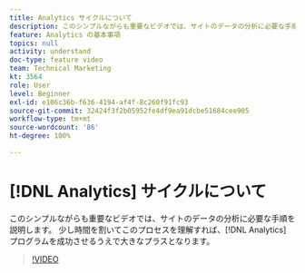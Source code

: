 ```yaml
---
title: Analytics サイクルについて
description: このシンプルながらも重要なビデオでは、サイトのデータの分析に必要な手順を説明します。 少し時間を割いてこのプロセスを理解すれば、Analytics プログラムを成功させるうえで大きなプラスとなります。
feature: Analytics の基本事項
topics: null
activity: understand
doc-type: feature video
team: Technical Marketing
kt: 3564
role: User
level: Beginner
exl-id: e106c36b-f636-4194-af4f-8c260f91fc93
source-git-commit: 32424f3f2b05952fe4df9ea91dcbe51684cee905
workflow-type: tm+mt
source-wordcount: '86'
ht-degree: 100%

---
```


# [!DNL Analytics] サイクルについて

このシンプルながらも重要なビデオでは、サイトのデータの分析に必要な手順を説明します。 少し時間を割いてこのプロセスを理解すれば、[!DNL Analytics] プログラムを成功させるうえで大きなプラスとなります。

>[!VIDEO](https://video.tv.adobe.com/v/28950/?quality=12)
